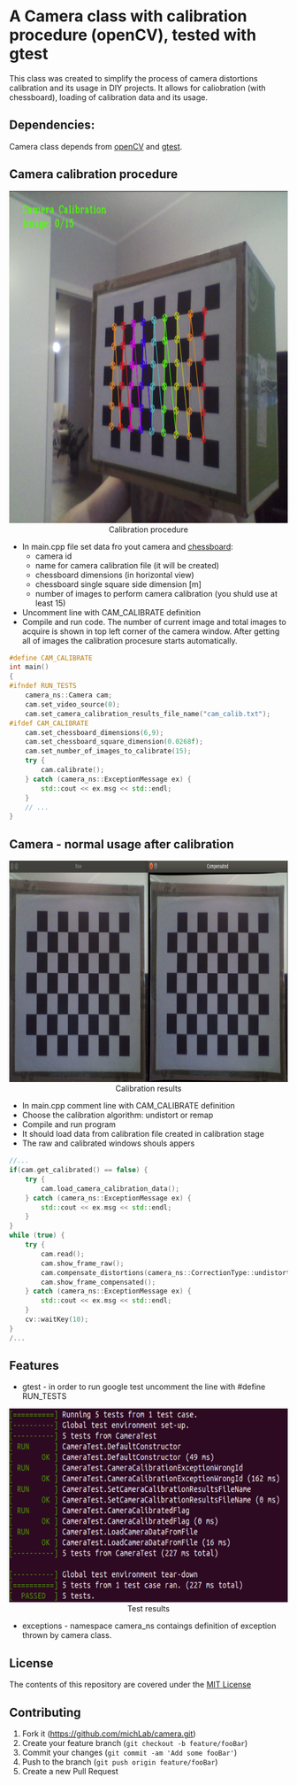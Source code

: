 # A Camera class with calibration procedure (openCV), tested with gtest

This class was created to simplify the process of
camera distortions calibration and its usage in DIY projects.
It allows for caliobration (with chessboard), loading of calibration data
and its usage.

## Dependencies:
Camera class depends from [openCV](https://opencv.org/) and [gtest](https://github.com/google/googletest).

## Camera calibration procedure
<p align="center">
  <img width="920" height="600" src="images/calibration_process.png">
  <br>Calibration procedure
</p>

* In main.cpp file set data fro yout camera and [chessboard](https://docs.opencv.org/master/pattern.png):
  - camera id
  - name for camera calibration file (it will be created)
  - chessboard dimensions (in horizontal view)
  - chessboard single square side dimension [m]
  - number of images to perform camera calibration (you shuld use at least 15)
* Uncomment line with CAM_CALIBRATE definition
* Compile and run code. The number of current image and total images to acquire is shown in top left corner of
the camera window. After getting all of images the calibration procesure starts automatically.

```c++
#define CAM_CALIBRATE
int main()
{
#ifndef RUN_TESTS
    camera_ns::Camera cam;
    cam.set_video_source(0);
    cam.set_camera_calibration_results_file_name("cam_calib.txt");
#ifdef CAM_CALIBRATE
    cam.set_chessboard_dimensions(6,9);
    cam.set_chessboard_square_dimension(0.0268f);
    cam.set_number_of_images_to_calibrate(15);
    try {
        cam.calibrate();
    } catch (camera_ns::ExceptionMessage ex) {
        std::cout << ex.msg << std::endl;
    }
    // ...
}
```
## Camera - normal usage after calibration
<p align="center">
  <img width="920" height="400" src="images/calibration_results.png">
  <br>Calibration results
</p>

* In main.cpp comment line with CAM_CALIBRATE definition
* Choose the calibration algorithm: undistort or remap
* Compile and run program
* It should load data from calibration file created in calibration stage
* The raw and calibrated windows shouls appers

```c++
//...
if(cam.get_calibrated() == false) {
    try {
        cam.load_camera_calibration_data();
    } catch (camera_ns::ExceptionMessage ex) {
        std::cout << ex.msg << std::endl;
    }
}
while (true) {
    try {
        cam.read();
        cam.show_frame_raw();
        cam.compensate_distortions(camera_ns::CorrectionType::undistort);
        cam.show_frame_compensated();
    } catch (camera_ns::ExceptionMessage ex) {
        std::cout << ex.msg << std::endl;
    }
    cv::waitKey(10);
}
/...
```

## Features
* gtest - in order to run google test uncomment the line with #define RUN_TESTS
<p align="center">
  <img width="600" height="350" src="images/gtest.png">
  <br>Test results
</p>

* exceptions - namespace camera_ns contaings definition of exception thrown by camera class.


## License
The contents of this repository are covered under the [MIT License](./LICENSE.txt)


## Contributing

1. Fork it (<https://github.com/michLab/camera.git>)
2. Create your feature branch (`git checkout -b feature/fooBar`)
3. Commit your changes (`git commit -am 'Add some fooBar'`)
4. Push to the branch (`git push origin feature/fooBar`)
5. Create a new Pull Request
